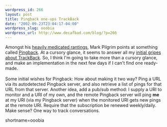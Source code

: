 ```yaml
--- 
wordpress_id: 266
layout: post
title: Pingback one-ups TrackBack
date: "2002-09-23T23:04:17-04:00"
wordpress_slug: ooobia
wordpress_url: http://www.decafbad.com/blog/?p=266
---
```

Amongst his <a href="http://diveintomark.org/archives/2002/09/23.html#now_heavily_medicated">heavily medicated rantings</a>, Mark Pilgrim points at something called <a href="http://ln.hixie.ch/?start=1032794857&amp;count=1">Pingback</a>.  At a cursory glance, it seems to answer all my <a href="http://www.decafbad.com/news_archives/000208.phtml#000208">initial gripes about <a href="http://www.decafbad.com/twiki/bin/view/Main/TrackBack">TrackBack</a></a>.  So, I think I'm going to take more than a cursory glance, and make an implementation in the next few days if I can't find one ready-made.
<br /><br />
Some initial wishes for Pingback:  How about making it two way?  Ping a URL via its autodetected Pingback server, and also retrieve a list of pings for that URL from that server.  Another idea, add a pub/sub method: I supply a URI to monitor and a URI of my own, and the remote Pingback server will ping <strong>me</strong> at my URI (via my Pingback server) when the monitored URI gets new pings at the remote URI.  Require that the subscription be renewed weekly/daily.  Make sense?  One way to track conversations.
<!--more-->
shortname=ooobia
